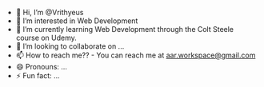 - 👋 Hi, I’m @Vrithyeus
- 👀 I’m interested in Web Development
- 🌱 I’m currently learning Web Development through the Colt Steele course on Udemy.
- 💞️ I’m looking to collaborate on ...
- 📫 How to reach me?? - You can reach me at aar.workspace@gmail.com
- 😄 Pronouns: ...
- ⚡ Fun fact: ...

<!---
Vrithyeus/Vrithyeus is a ✨ special ✨ repository because its `README.md` (this file) appears on your GitHub profile.
You can click the Preview link to take a look at your changes.
--->
